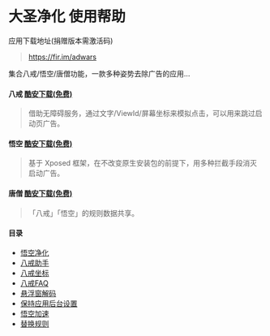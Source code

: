 # 大圣净化 使用帮助

应用下载地址(捐赠版本需激活码)

> https://fir.im/adwars

集合八戒/悟空/唐僧功能，一款多种姿势去除广告的应用...

#### 八戒 [酷安下载(免费)](https://www.coolapk.com/apk/com.dahuo.sunflower.assistant)
> 借助无障碍服务，通过文字/ViewId/屏幕坐标来模拟点击，可以用来跳过启动页广告。

#### 悟空 [酷安下载(免费)](https://www.coolapk.com/apk/com.dahuo.sunflower.xp.none)
> 基于 Xposed 框架，在不改变原生安装包的前提下，用多种拦截手段消灭启动广告。

#### 唐僧 [酷安下载(免费)](https://www.coolapk.com/apk/com.dahuo.sunflower.xad)
> 「八戒」「悟空」的规则数据共享。


#### 目录
- [悟空净化](https://github.com/jdlingyu/ad-wars/wiki/ad-wars.md)
- [八戒助手](https://github.com/jdlingyu/ad-wars/wiki/01-八戒助手.md)
- [八戒坐标](https://github.com/jdlingyu/ad-wars/wiki/02-八戒坐标.md)
- [八戒FAQ](https://github.com/jdlingyu/ad-wars/wiki/03-大圣FAQ.md)
- [悬浮窗解码](https://github.com/jdlingyu/ad-wars/wiki/08-悬浮窗解码.md)
- [保持应用后台设置](https://github.com/jdlingyu/ad-wars/wiki/09-保持应用后台设置.md)
- [悟空加速](https://github.com/jdlingyu/ad-wars/wiki/11-悟空加速.md)
- [替换规则](https://github.com/jdlingyu/ad-wars/wiki/21-广告文件替换.md)